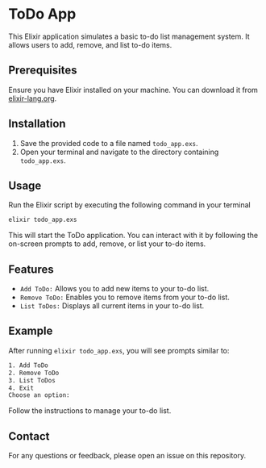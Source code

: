 # ToDo App

This Elixir application simulates a basic to-do list management system. It allows users to add, remove, and list to-do items.

## Prerequisites

Ensure you have Elixir installed on your machine. You can download it from [elixir-lang.org](https://elixir-lang.org/).

## Installation
1. Save the provided code to a file named `todo_app.exs`.
2. Open your terminal and navigate to the directory containing `todo_app.exs`.

## Usage
Run the Elixir script by executing the following command in your terminal
```sh
elixir todo_app.exs
```
This will start the ToDo application. You can interact with it by following the on-screen prompts to add, remove, or list your to-do items.

## Features
- `Add ToDo:` Allows you to add new items to your to-do list.
- `Remove ToDo:` Enables you to remove items from your to-do list.
- `List ToDos:` Displays all current items in your to-do list.

## Example

After running `elixir todo_app.exs`, you will see prompts similar to:

```sh
1. Add ToDo
2. Remove ToDo
3. List ToDos
4. Exit
Choose an option:
```
Follow the instructions to manage your to-do list.

## Contact

For any questions or feedback, please open an issue on this repository.